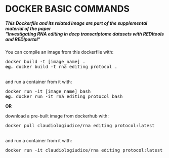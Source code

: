 <!DOCTYPE html PUBLIC "-//W3C//DTD XHTML 1.0 Transitional//EN"
  "http://www.w3.org/TR/xhtml1/DTD/xhtml1-transitional.dtd">
<html xmlns="http://www.w3.org/1999/xhtml">
  <head>
    <meta http-equiv="Content-Type" content="text/html; charset=utf-8" />  
  </head>
  <body>
<h1>DOCKER BASIC COMMANDS</h1>
<h5>This Dockerfile and its related image are part of the supplemental material of the paper<br>
  "Investigating RNA editing in deep transcriptome datasets with REDItools and REDIportal"</h5>
<p>
  You can compile an image from this dockerfile with:<br>
<pre>docker build -t [image_name] .
<b>eg.</b> docker build -t rna_editing_protocol .</pre>
<br>
and run a container from it with:<br>
<pre>docker run -it [image_name] bash
<b>eg.</b> docker run -it rna_editing_protocol bash</pre>
    </p>
<p>
  <b>OR</b>
</p>
<p>
  download a pre-built image from dockerhub with:
  <pre>docker pull claudiologiudice/rna_editing_protocol:latest</pre>
  <br>
  and run a container from it with:
  <pre>docker run -it claudiologiudice/rna_editing_protocol:latest bash</pre>
  </p>
</body>
</html>
